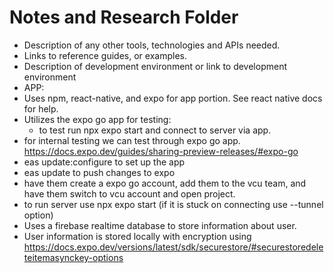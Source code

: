 # Notes and Research Folder

- Description of any other tools, technologies and APIs needed.  
- Links to reference guides, or examples.
- Description of development environment or link to development environment
- APP:
- Uses npm, react-native, and expo for app portion. See react native docs for help.
- Utilizes the expo go app for testing:
  - to test run npx expo start and connect to server via app.
- for internal testing we can test through expo go app. https://docs.expo.dev/guides/sharing-preview-releases/#expo-go
- eas update:configure to set up the app
- eas update to push changes to expo 
- have them create a expo go account, add them to the vcu team, and have them switch to vcu account and open project.
- to run server use npx expo start (if it is stuck on connecting use --tunnel option)
- Uses a firebase realtime database to store information about user.
- User information is stored locally with encryption using https://docs.expo.dev/versions/latest/sdk/securestore/#securestoredeleteitemasynckey-options
